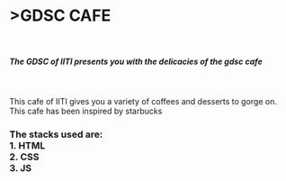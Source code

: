<h1>>GDSC CAFE</h1>
<br>
<h5>The GDSC of IITI presents you with the delicacies of the gdsc cafe</h5>
<br> 
<p>
  This cafe of IITI gives you a variety of coffees and desserts to gorge on. This cafe has been inspired by starbucks
</p>
<h3>
  The stacks used are:<br>
  1. HTML<br>
  2. CSS<br>
  3. JS
</h3>
